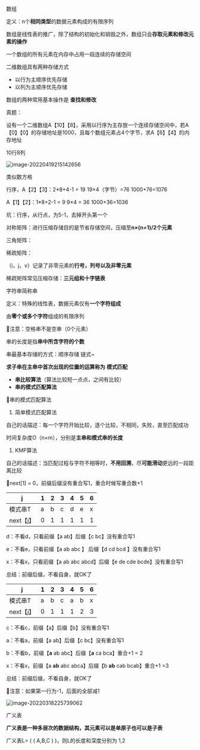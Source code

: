  数组

定义：n个**相同类型**的数据元素构成的有限序列

数组是线性表的推广，除了结构的初始化和销毁之外，数组只会**存取元素和修改元素的操作**

一个数组的所有元素在内存中占用一段连续的存储空间

二维数组具有两种存储方式

- 以行为主顺序优先存储
- 以列为主顺序优先存储

数组的两种常用基本操作是 **查找和修改**



真题：

设有一个二维数组A【10】【8】，采用以行序为主存放一个连续存储空间中，若A【0】【0】的存储地址是1000，且每个数组元素占4个字节，求A【6】【4】的内存地址

10行8列     

![image-20220419215142656](C:\Users\梁發粲\AppData\Roaming\Typora\typora-user-images\image-20220419215142656.png)

类似数方格

行序，A【2】【3】：2*8+4-1 = 19     19×4（字节）=76     1000+76=1076

A【1】【2】：1*8+2-1 = 9	9×4 = 36   1000+36=1036

坑：行序，从行点，为5-1，去掉开头第一个



对称矩阵：进行压缩存储目的是节省存储空间，压缩至**n×(n+1)/2个元素**

三角矩阵：

稀疏矩阵：

​	（i，j，v）记录了非零元素的**行号，列号以及非零元素**

稀疏矩阵常见压缩存储：**三元组和十字链表**





字符串简称串

定义：特殊的线性表，数据元素仅有**一个字符组成**

由**零个或多个字符**组成的有限序列

🌂注意：空格串不是空串（0个元素）

串的长度是指**串中所含字符的个数**　

串最基本存储的方式：顺序存储   链式~

**求子串在主串中首次出现的位置的运算称为**   **模式匹配**   

- **串比较算法**（算法比较短一点点，之间有比较）
- **串的模式匹配算法**





🌂串的模式匹配算法

1. 简单模式匹配算法

自己的话描述：每一个字符开始比较，逐个比较，不相同，失败，直至匹配成功

时间复杂度O（n×m），分别是**主串和模式串的长度**

1. KMP算法

自己的话描述：当匹配过程与字符不相等时，**不用回溯**，尽**可能滑动**更远的一段距离比较



🌂next[1] = 0，前缀后缀没有重合写1，重合时候写重合数+1

| j         | 1    | 2    | 3    | 4    | 5    | 6    |
| --------- | ---- | ---- | ---- | ---- | ---- | ---- |
| 模式串T   | a    | b    | c    | d    | e    | x    |
| next【j】 | 0    | 1    | 1    | 1    | 1    | 1    |

d：不看d，只看前缀【a  ab】后缀【c   bc】没有重合写1  

e：不看e，只看前缀【a  ab  abc  】 后缀【d  cd   bcd 】没有重合写1   

x：不看x，只看前缀【a   ab   abc   abcd】后缀【e  de  cde   bcde】没有重合写1   



总结：前缀后缀，不看自身，就OK了

| j         | 1    | 2    | 3    | 4    | 5    | 6    |
| --------- | ---- | ---- | ---- | ---- | ---- | ---- |
| 模式串T   | a    | b    | c    | a    | b    | x    |
| next【j】 | 0    | 1    | 1    | 1    | 2    | 3    |

c：不看c，前缀【a】后缀【b】没有重合写1

a：不看a，前缀【a  ab】后缀【c   bc】没有重合写1

b：不看b，前缀【**a**   ab   abc】后缀【**a**  ca    bca】重合+1   = 2

x：不看x，前缀【a   **ab**   abc   abca】后缀【b  **ab**   cab   bcab】重合+1   =3

总结：前缀后缀，不看自身，就OK了

🌂注意：如果第一行为-1，后面的全部减1



![image-20220318225739062](C:\Users\梁發粲\AppData\Roaming\Typora\typora-user-images\image-20220318225739062.png)



广义表

**广义表是一种多层次的数据结构，其元素可以是单原子也可以是子表**

广义表L=   (  (  A,B,C  )  )，则L的长度和深度分别为  1,2